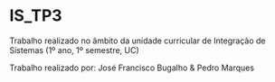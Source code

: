 # IS_TP3
 
Trabalho realizado no âmbito da unidade curricular de Integração de Sistemas (1º ano, 1º semestre, UC)

Trabalho realizado por: José Francisco Bugalho & Pedro Marques
